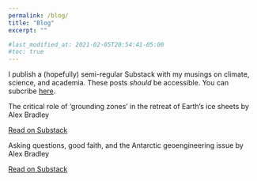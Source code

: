 ```yaml
---
permalink: /blog/
title: "Blog"
excerpt: ""

#last_modified_at: 2021-02-05T20:54:41-05:00
#toc: true
---
```

I publish a (hopefully) semi-regular Substack with my musings on climate, science, and academia. These posts _should_ be accessible. You can subcribe [here](https://substack.com/@abraleey?utm_source=profile-page).

<div class="substack-post-embed"><p lang="en">The critical role of ‘grounding zones’ in the retreat of Earth’s ice sheets by Alex Bradley</p><p></p><a data-post-link href="https://alextbradley.substack.com/p/the-critical-role-of-grounding-zones">Read on Substack</a></div><script async src="https://substack.com/embedjs/embed.js" charset="utf-8"></script>

<div class="substack-post-embed"><p lang="en">Asking questions, good faith, and the Antarctic geoengineering issue by Alex Bradley</p><p></p><a data-post-link href="https://alextbradley.substack.com/p/asking-questions-good-faith-and-the">Read on Substack</a></div><script async src="https://substack.com/embedjs/embed.js" charset="utf-8"></script>

